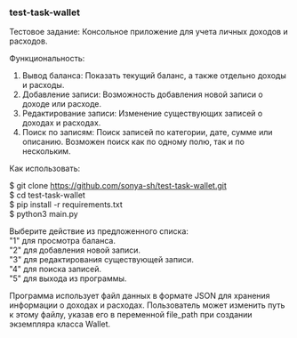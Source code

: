 ### test-task-wallet

Тестовое задание: Консольное приложение для учета личных доходов и расходов.

Функциональность:
1. Вывод баланса: Показать текущий баланс, а также отдельно доходы и расходы.  
2. Добавление записи: Возможность добавления новой записи о доходе или расходе.  
3. Редактирование записи: Изменение существующих записей о доходах и расходах.  
4. Поиск по записям: Поиск записей по категории, дате, сумме или описанию. Возможен поиск как по одному полю, так и по нескольким.  

Как использовать:

$ git clone https://github.com/sonya-sh/test-task-wallet.git  
$ cd test-task-wallet  
$ pip install -r requirements.txt  
$ python3 main.py  
  
Выберите действие из предложенного списка:  
"1" для просмотра баланса.  
"2" для добавления новой записи.  
"3" для редактирования существующей записи.  
"4" для поиска записей.  
"5" для выхода из программы.  

Программа использует файл данных в формате JSON для хранения информации о доходах и расходах. Пользователь может изменить путь к этому файлу, указав его в переменной file_path при создании экземпляра класса Wallet.
